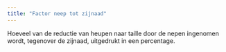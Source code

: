 ```yaml
---
title: "Factor neep tot zijnaad"
---
```


Hoeveel van de reductie van heupen naar taille door de nepen ingenomen wordt, tegenover de zijnaad, uitgedrukt in een percentage.




